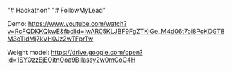 "# Hackathon" 
"# FollowMyLead" 

Demo:
https://www.youtube.com/watch?v=RcFQDKKQkwE&fbclid=IwAR05KLJBF9FgZTKiGe_M4d06t7oi8PcKDGT8M3oTldMj7kVH0Jz2wTFprTw

Weight model:
https://drive.google.com/open?id=1SYOzzEjEOitnOoa9BIIassy2w0mCoC4H


